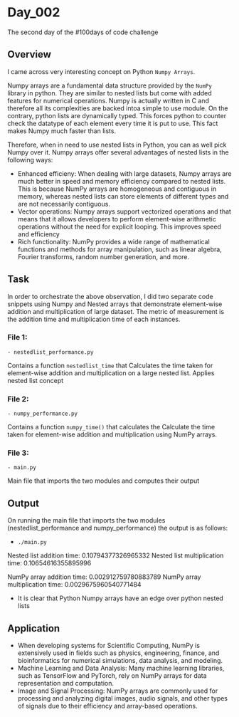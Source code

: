 # Day_002

The second day of the #100days of code challenge



## Overview

I came across very interesting concept on Python `Numpy Arrays`.

Numpy arrays are a fundamental data structure provided by the `NumPy` library in python. They are similar to nested lists but come with added features for numerical operations. Numpy is actually written in C and therefore all its complexities are backed intoa simple to use module. On the contrary, python lists are dynamically typed. This forces python to counter check the datatype of each element every time it is put to use. This fact makes Numpy much faster than lists. 


Therefore, when in need to use nested lists in Python, you can as well pick Numpy over it. Numpy arrays offer several advantages of nested lists in the following ways:

- Enhanced efficieny: When dealing with large datasets, Numpy arrays are much better in speed and memory efficiency compared to nested lists. This is because NumPy arrays are homogeneous and contiguous in memory, whereas nested lists can store elements of different types and are not necessarily contiguous.
- Vector operations: Numpy arrays support vectorized operations and that means that it allows developers to perform element-wise arithmetic operations without the need for explicit looping. This improves speed and efficiency
- Rich functionality: NumPy provides a wide range of mathematical functions and methods for array manipulation, such as linear algebra, Fourier transforms, random number generation, and more.



## Task

In order to orchestrate the above observation, I did two separate code snippets using Numpy and Nested arrays that demonstrate element-wise addition and multiplication of large dataset. 
The metric of measurement is the addition time and multiplication time of each instances.

### File 1:
	- nestedlist_performance.py
Contains a function `nestedlist_time` that Calculates the time taken for element-wise addition and multiplication on a large nested list.
Applies nested list concept

### File 2:
	- numpy_performance.py
Contains a function `numpy_time()` that calculates the Calculate the time taken for element-wise addition and multiplication using NumPy arrays.

### File 3:
	- main.py
Main file that imports the two modules and computes their output



## Output

On running the main file that imports the two modules (nestedlist_performance and numpy_performance) the output is as follows:

- `./main.py`

Nested list addition time: 0.10794377326965332
Nested list multiplication time: 0.10654616355895996


NumPy array addition time: 0.002912759780883789
NumPy array multiplication time: 0.0029675960540771484

* It is clear that Python Numpy arrays have an edge over python nested lists



## Application

- When developing systems for Scientific Computing, NumPy is extensively used in fields such as physics, engineering, finance, and bioinformatics for numerical simulations, data analysis, and modeling.
- Machine Learning and Data Analysis: Many machine learning libraries, such as TensorFlow and PyTorch, rely on NumPy arrays for data representation and computation.
- Image and Signal Processing: NumPy arrays are commonly used for processing and analyzing digital images, audio signals, and other types of signals due to their efficiency and array-based operations.
